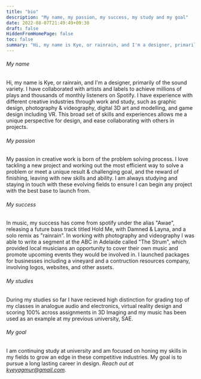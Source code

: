 ```yaml
---
title: "bio"
description: "My name, my passion, my success, my study and my goal"
date: 2022-08-07T21:49:49+09:30
draft: false
HiddenFromHomePage: false
toc: false
summary: "Hi, my name is Kye, or rainrain, and I'm a designer, primarily of the sound variety. I love tackling a new project and am focused on honing my skills in my fields of audio, 3d and design"
---
```


###### My name
Hi, my name is Kye, or rainrain, and I'm a designer, primarily of the sound variety. I have collaborated with artists and labels to achieve millions of plays and thousands of monthly listeners on Spotify. I have experience with different creative industries through work and study, such as graphic design, photography & videography, digital 3D art and modelling, and game design including VR. This broad set of skills and experiences allows me a unique perspective for design, and ease collaborating with others in projects.

###### My passion
My passion in creative work is born of the problem solving process. I love tackling a new project and working out the most efficient way to solve a problem or meet a unique result & challenging goal, and the reward of finishing, leaving with new skills and ability. I am always studying and staying in touch with these evolving fields to ensure I can begin any project with the best base to launch from.

###### My success
In music, my success has come from spotify under the alias "Awae", releasing a future bass track titled Hold Me, with Damned & Layna, and a solo remix as "rainrain". In working with photography and videography I was able to write a segment at the ABC in Adelaide called "The Strum", which provided local musicians an opportunity to cover their own music and promote upcoming events they would be involved in. I launched packages for businesses including a vineyard and a contruction resources company, involving logos, websites, and other assets.

###### My studies
During my studies so far I have recieved high distinction for grading top of my classes in analogue audio and electronics, virtual reality design and scoring 100% across assignments in 3D Imaging and my music has been used as an example at my previous university, SAE.

###### My goal
I am continuing study at university and am focused on honing my skills in my fields to grow an edge in these competitive industries. My goal is to pursue a long lasting career in design. 
_Reach out at kyeyagmur@gmail.com._
